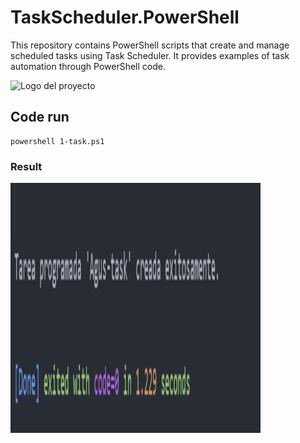 # TaskScheduler.PowerShell
This repository contains PowerShell scripts that create and manage scheduled tasks using Task Scheduler. It provides examples of task automation through PowerShell code.

<img src="diagram.png" alt="Logo del proyecto" width="800" height="400">

## Code run
```
powershell 1-task.ps1
```

### Result
<img src="result.png" alt="Logo del proyecto" width="400" height="400">


